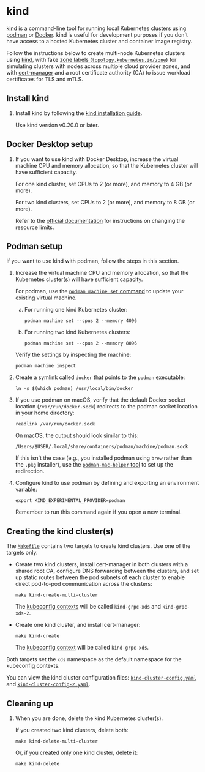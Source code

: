 # kind

[kind](https://kind.sigs.k8s.io/) is a command-line tool for running local
Kubernetes clusters using [podman](https://podman.io/) or
[Docker](https://www.docker.com/).
kind is useful for development purposes if you don't have access to a hosted
Kubernetes cluster and container image registry.

Follow the instructions below to create multi-node Kubernetes clusters using
[kind](docs/kind.md), with fake
[zone labels (`topology.kubernetes.io/zone`)](https://kubernetes.io/docs/reference/labels-annotations-taints/#topologykubernetesiozone)
for simulating clusters with nodes across multiple cloud provider zones, and
with [cert-manager](https://cert-manager.io/docs/) and a root certificate
authority (CA) to issue workload certificates for TLS and mTLS.

## Install kind

1.  Install kind by following the
    [kind installation guide](https://kind.sigs.k8s.io/docs/user/quick-start#installation).

    Use kind version v0.20.0 or later.

## Docker Desktop setup

1.  If you want to use kind with Docker Desktop, increase the virtual machine
    CPU and memory allocation, so that the Kubernetes cluster will have
    sufficient capacity.

    For one kind cluster, set CPUs to 2 (or more), and memory to 4 GB (or more).

    For two kind clusters, set CPUs to 2 (or more), and memory to 8 GB (or more).

    Refer to the
    [official documentation](https://docs.docker.com/desktop/settings/mac/#resources)
    for instructions on changing the resource limits.

## Podman setup

If you want to use kind with podman, follow the steps in this section.

<style>ol ol { list-style-type: lower-alpha; }</style>

1.  Increase the virtual machine CPU and memory allocation, so that the
    Kubernetes cluster(s) will have sufficient capacity.

    For podman, use the
    [`podman machine set` command](https://docs.podman.io/en/latest/markdown/podman-machine-set.1.html)
    to update your existing virtual machine.

    1.  For running one kind Kubernetes cluster:

        ```shell
        podman machine set --cpus 2 --memory 4096
        ```

    2.  For running two kind Kubernetes clusters:

        ```shell
        podman machine set --cpus 2 --memory 8096
        ```

    Verify the settings by inspecting the machine:

    ```shell
    podman machine inspect
    ```

2.  Create a symlink called `docker` that points to the `podman` executable:

    ```shell
    ln -s $(which podman) /usr/local/bin/docker
    ```

3.  If you use podman on macOS, verify that the default Docker socket location
    (`/var/run/docker.sock`) redirects to the podman socket location in your
    home directory:

    ```shell
    readlink /var/run/docker.sock
    ```

    On macOS, the output should look similar to this:

    ```shell
    /Users/$USER/.local/share/containers/podman/machine/podman.sock
    ```

    If this isn't the case (e.g., you installed podman using `brew` rather
    than the `.pkg` installer), use the
    [`podman-mac-helper` tool](https://podman-desktop.io/docs/migrating-from-docker/using-podman-mac-helper)
    to set up the redirection.

4.  Configure kind to use podman by defining and exporting an environment
    variable:

    ```shell
    export KIND_EXPERIMENTAL_PROVIDER=podman
    ```

    Remember to run this command again if you open a new terminal.

## Creating the kind cluster(s)

The [`Makefile`](../Makefile) contains two targets to create kind clusters.
Use one of the targets only.

- Create two kind clusters, install cert-manager in both clusters with a
  shared root CA, configure DNS forwarding between the clusters, and set up
  static routes between the pod subnets of each cluster to enable direct
  pod-to-pod communication across the clusters:

  ```shell
  make kind-create-multi-cluster
  ```

  The
  [kubeconfig contexts](https://kubernetes.io/docs/concepts/configuration/organize-cluster-access-kubeconfig/#context)
  will be called `kind-grpc-xds` and `kind-grpc-xds-2`.

- Create one kind cluster, and install cert-manager:

  ```shell
  make kind-create
  ```

  The
  [kubeconfig context](https://kubernetes.io/docs/concepts/configuration/organize-cluster-access-kubeconfig/#context)
  will be called `kind-grpc-xds`.

Both targets set the `xds` namespace as the default namespace for the
kubeconfig contexts.

You can view the kind cluster configuration files:
[`kind-cluster-config.yaml`](kind-cluster-config.yaml) and
[`kind-cluster-config-2.yaml`](kind-cluster-config-2.yaml).

## Cleaning up

1.  When you are done, delete the kind Kubernetes cluster(s).

    If you created two kind clusters, delete both:

    ```shell
    make kind-delete-multi-cluster
    ```

    Or, if you created only one kind cluster, delete it:

    ```shell
    make kind-delete
    ```
